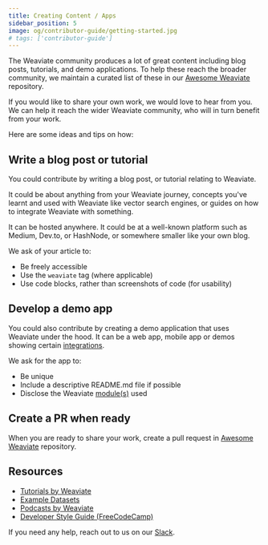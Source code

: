 ```yaml
---
title: Creating Content / Apps
sidebar_position: 5
image: og/contributor-guide/getting-started.jpg
# tags: ['contributor-guide']
---
```

The Weaviate community produces a lot of great content including blog posts, tutorials, and demo applications. To help these reach the broader community, we maintain a curated list of these in our [Awesome Weaviate](https://github.com/semi-technologies/awesome-weaviate) repository. 

If you would like to share your own work, we would love to hear from you. We can help it reach the wider Weaviate community, who will in turn benefit from your work. 

Here are some ideas and tips on how:

## Write a blog post or tutorial

You could contribute by writing a blog post, or tutorial relating to Weaviate. 

It could be about anything from your Weaviate journey, concepts you've learnt and used with Weaviate like vector search engines, or guides on how to integrate Weaviate with something. 

It can be hosted anywhere. It could be at a well-known platform such as Medium, Dev.to, or HashNode, or somewhere smaller like your own blog.

We ask of your article to:

* Be freely accessible
* Use the `weaviate` tag (where applicable)
* Use code blocks, rather than screenshots of code (for usability)

## Develop a demo app

<!-- TODO: When use cases are ready, add a link on top of integrations -->
You could also contribute by creating a demo application that uses Weaviate under the hood. It can be a web app, mobile app or demos showing certain [integrations](/developers/weaviate/more-resources/example-use-cases.md).

We ask for the app to:

* Be unique
* Include a descriptive README.md file if possible
* Disclose the Weaviate [module(s)](/developers/weaviate/modules/index.md) used

## Create a PR when ready

When you are ready to share your work, create a pull request in [Awesome Weaviate](https://github.com/semi-technologies/awesome-weaviate) repository.

## Resources

* [Tutorials by Weaviate](/developers/weaviate/tutorials/index.md)
* [Example Datasets](/developers/weaviate/more-resources/example-datasets.md)
* [Podcasts by Weaviate](/podcast)
* [Developer Style Guide (FreeCodeCamp)](https://www.freecodecamp.org/news/developer-news-style-guide/)

If you need any help, reach out to us on our [Slack](https://weaviate.slack.com/).
